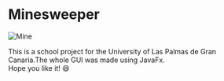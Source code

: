 # Minesweeper

![Mine](bomb.png=50x50)

This is a school project for the University of Las Palmas de Gran Canaria.The whole GUI was made using JavaFx.\
Hope you like it! :smile:

